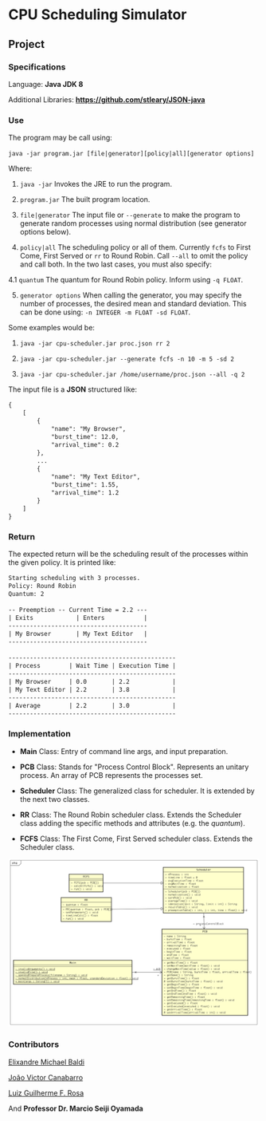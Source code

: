 # CPU Scheduling Simulator #

## Project ##

### Specifications ###

Language: **Java JDK 8**

Additional Libraries: **https://github.com/stleary/JSON-java**

### Use ###

The program may be call using:

`java -jar program.jar [file|generator][policy|all][generator options]`

Where:

1. `java -jar` Invokes the JRE to run the program.

2. `program.jar` The built program location.

3. `file|generator` The input file or `--generate` to make the program to generate random processes using normal distribution (see generator options below).

4. `policy|all` The scheduling policy or all of them. Currently `fcfs` to First Come, First Served or `rr` to Round Robin. Call `--all` to omit the policy and call both. In the two last cases, you must also specify:

4.1 `quantum` The quantum for Round Robin policy. Inform using `-q FLOAT`.

5. `generator options` When calling the generator, you may specify the number of processes, the desired mean and standard deviation. This can be done using: `-n INTEGER -m FLOAT -sd FLOAT`.

Some examples would be:

1. `java -jar cpu-scheduler.jar proc.json rr 2`

2. `java -jar cpu-scheduler.jar --generate fcfs -n 10 -m 5 -sd 2`

3. `java -jar cpu-scheduler.jar /home/username/proc.json --all -q 2`

The input file is a **JSON** structured like:

```
{
    [
        {
            "name": "My Browser",
            "burst_time": 12.0,
            "arrival_time": 0.2
        },
        ...
        {
            "name": "My Text Editor",
            "burst_time": 1.55,
            "arrival_time": 1.2
        }
    ]
}
```

### Return

The expected return will be the scheduling result of the processes within the given policy. It is printed like:

```
Starting scheduling with 3 processes.
Policy: Round Robin
Quantum: 2

-- Preemption -- Current Time = 2.2 ---
| Exits            | Enters           |
---------------------------------------
| My Browser       | My Text Editor   |
---------------------------------------

-----------------------------------------------
| Process        | Wait Time | Execution Time |
-----------------------------------------------
| My Browser     | 0.0       | 2.2            |
| My Text Editor | 2.2       | 3.8            |
-----------------------------------------------
| Average        | 2.2       | 3.0            |
-----------------------------------------------
```

### Implementation

- **Main** Class: Entry of command line args, and input preparation.

- **PCB** Class: Stands for "Process Control Block". Represents an unitary process. An array of PCB represents the processes set.

- **Scheduler** Class: The generalized class for scheduler. It is extended by the next two classes.

- **RR** Class: The Round Robin scheduler class. Extends the Scheduler class adding the specific methods and attributes (e.g. the *quantum*).

- **FCFS** Class: The First Come, First Served scheduler class. Extends the Scheduler class.

![Class Diagram](./project%20details/class%20diagram.png)

### Contributors

[Elixandre Michael Baldi](https://github.com/ElixandreBaldi)

[João Victor Canabarro](https://github.com/jcanabarro)

[Luiz Guilherme F. Rosa](https://github.com/luizguilhermefr)

And **Professor Dr. Marcio Seiji Oyamada**